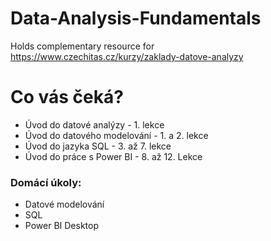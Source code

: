 # Data-Analysis-Fundamentals
Holds complementary resource for https://www.czechitas.cz/kurzy/zaklady-datove-analyzy

# Co vás čeká?

- Úvod do datové analýzy - 1. lekce
- Úvod do datového modelování - 1. a 2. lekce
- Úvod do jazyka SQL - 3. až 7. lekce
- Úvod do práce s Power BI - 8. až 12. Lekce

### Domácí úkoly:
- Datové modelování
- SQL
- Power BI Desktop
